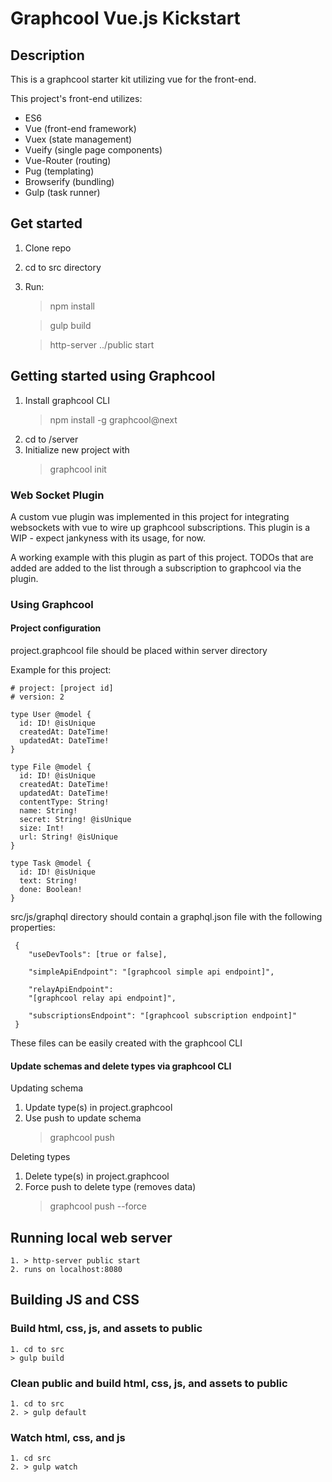 # Graphcool Vue.js Kickstart

## Description
This is a graphcool starter kit utilizing vue for the front-end.

This project's front-end utilizes:
- ES6
- Vue (front-end framework)
- Vuex (state management)
- Vueify (single page components)
- Vue-Router (routing)
- Pug (templating)
- Browserify (bundling)
- Gulp (task runner)

## Get started
1. Clone repo
2. cd to src directory
3. Run:
    > npm install

    > gulp build
    
    > http-server ../public start

## Getting started using Graphcool
1. Install graphcool CLI
    > npm install -g graphcool@next
2. cd to /server
3. Initialize new project with
    > graphcool init

### Web Socket Plugin
A custom vue plugin was implemented in this project for integrating websockets with vue to wire up graphcool subscriptions. This plugin is a WIP - expect jankyness with its usage, for now.

A working example with this plugin as part of this project. TODOs that are added are added to the list through a subscription to graphcool via the plugin.

### Using Graphcool

#### Project configuration
project.graphcool file should be placed within server directory

Example for this project:
```
# project: [project id]
# version: 2

type User @model {
  id: ID! @isUnique
  createdAt: DateTime!
  updatedAt: DateTime!
}

type File @model {
  id: ID! @isUnique
  createdAt: DateTime!
  updatedAt: DateTime!
  contentType: String!
  name: String!
  secret: String! @isUnique
  size: Int!
  url: String! @isUnique
}

type Task @model {
  id: ID! @isUnique
  text: String!
  done: Boolean!
}
```

src/js/graphql directory should contain a graphql.json file with the following properties:

```   
 {
    "useDevTools": [true or false],
    
    "simpleApiEndpoint": "[graphcool simple api endpoint]",
    
    "relayApiEndpoint": 
    "[graphcool relay api endpoint]",
    
    "subscriptionsEndpoint": "[graphcool subscription endpoint]"
 }
```

These files can be easily created with the graphcool CLI 

#### Update schemas and delete types via graphcool CLI

Updating schema
1. Update type(s) in project.graphcool
2. Use push to update schema
    > graphcool push 

Deleting types
1. Delete type(s) in project.graphcool
2. Force push to delete type (removes data)
    > graphcool push --force


## Running local web server
    1. > http-server public start
    2. runs on localhost:8080

## Building JS and CSS

### Build html, css, js, and assets to public
    1. cd to src
    > gulp build

### Clean public and build html, css, js, and assets to public
    1. cd to src
    2. > gulp default

### Watch html, css, and js
    1. cd src
    2. > gulp watch